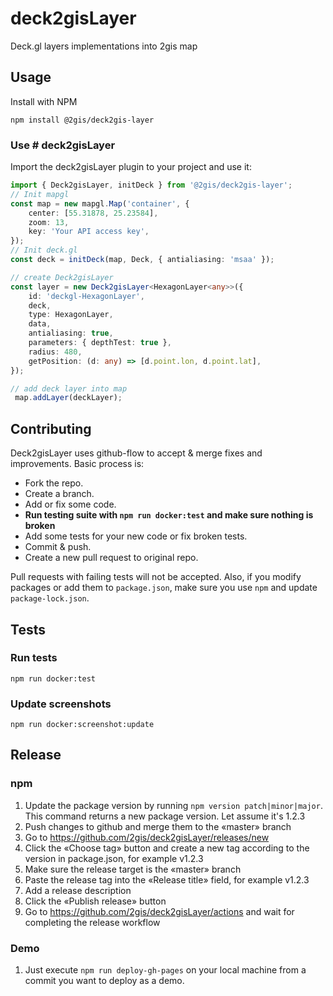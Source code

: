 # deck2gisLayer
Deck.gl layers implementations into 2gis map

## Usage

Install with NPM

```shell
npm install @2gis/deck2gis-layer
```

### Use # deck2gisLayer

Import the deck2gisLayer plugin to your project and use it:

```typescript
import { Deck2gisLayer, initDeck } from '@2gis/deck2gis-layer';
// Init mapgl
const map = new mapgl.Map('container', {
    center: [55.31878, 25.23584],
    zoom: 13,
    key: 'Your API access key',
});
// Init deck.gl
const deck = initDeck(map, Deck, { antialiasing: 'msaa' });

// create Deck2gisLayer
const layer = new Deck2gisLayer<HexagonLayer<any>>({
    id: 'deckgl-HexagonLayer',
    deck,
    type: HexagonLayer,
    data,
    antialiasing: true,
    parameters: { depthTest: true },
    radius: 480,
    getPosition: (d: any) => [d.point.lon, d.point.lat],
});

// add deck layer into map
 map.addLayer(deckLayer);
```

## Contributing

Deck2gisLayer uses github-flow to accept & merge fixes and improvements. Basic process is:
- Fork the repo.
- Create a branch.
- Add or fix some code.
- **Run testing suite with `npm run docker:test` and make sure nothing is broken**
- Add some tests for your new code or fix broken tests.
- Commit & push.
- Create a new pull request to original repo.

Pull requests with failing tests will not be accepted.
Also, if you modify packages or add them to `package.json`, make sure you use `npm` and update `package-lock.json`.

## Tests

### Run tests
```shell
npm run docker:test
```

### Update screenshots
```shell
npm run docker:screenshot:update
```

## Release

### npm 

1. Update the package version by running `npm version patch|minor|major`. This command returns a new package version. Let assume it's 1.2.3
1. Push changes to github and merge them to the «master» branch
1. Go to https://github.com/2gis/deck2gisLayer/releases/new
1. Click the «Choose tag» button and create a new tag according to the version in package.json, for example v1.2.3
1. Make sure the release target is the «master» branch
1. Paste the release tag into the «Release title» field, for example v1.2.3
1. Add a release description
1. Click the «Publish release» button 
1. Go to https://github.com/2gis/deck2gisLayer/actions and wait for completing the release workflow

### Demo

1. Just execute `npm run deploy-gh-pages` on your local machine from a commit you want to deploy as a demo.